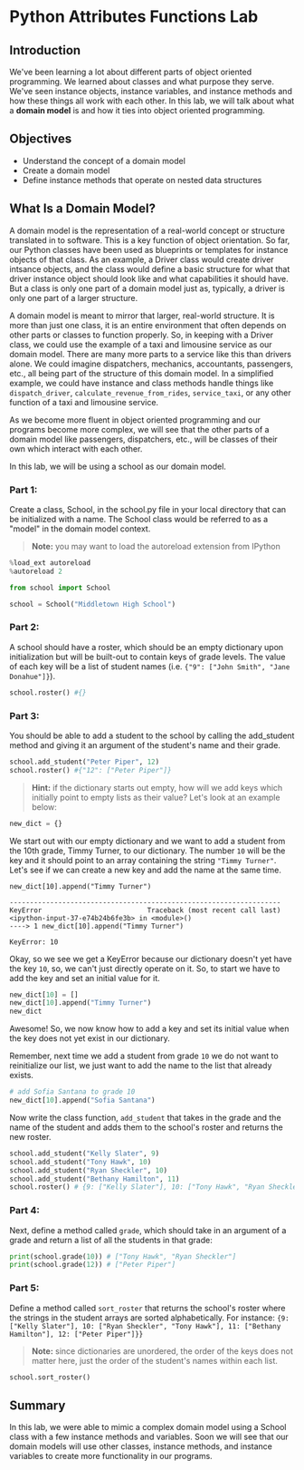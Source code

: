 
# Python Attributes Functions Lab

## Introduction
We've been learning a lot about different parts of object oriented programming. We learned about classes and what purpose they serve. We've seen instance objects, instance variables, and instance methods and how these things all work with each other. In this lab, we will talk about what a **domain model** is and how it ties into object oriented programming.

## Objectives

* Understand the concept of a domain model
* Create a domain model
* Define instance methods that operate on nested data structures

## What Is a Domain Model?

A domain model is the representation of a real-world concept or structure translated in to software. This is a key function of object orientation. So far, our Python classes have been used as blueprints or templates for  instance objects of that class. As an example, a Driver class would create driver intsance objects, and the class would define a basic structure for what that driver instance object should look like and what capabilities it should have. But a class is only one part of a domain model just as, typically, a driver is only one part of a larger structure.

A domain model is meant to mirror that larger, real-world structure. It is more than just one class, it is an entire environment that often depends on other parts or classes to function properly. So, in keeping with a Driver class, we could use the example of a taxi and limousine service as our domain model. There are many more parts to a service like this than drivers alone. We could imagine dispatchers, mechanics, accountants, passengers, etc., all being part of the structure of this domain model. In a simplified example, we could have instance and class methods handle things like `dispatch_driver`, `calculate_revenue_from_rides`, `service_taxi`, or any other function of a taxi and limousine service.

As we become more fluent in object oriented programming and our programs become more complex, we will see that the other parts of a domain model like passengers, dispatchers, etc., will be classes of their own which interact with each other. 

In this lab, we will be using a school as our domain model.

### Part 1:
Create a class, School, in the school.py file in your local directory that can be initialized with a name. The School class would be referred to as a "model" in the domain model context.

> **Note:** you may want to load the autoreload extension from IPython
```python
%load_ext autoreload
%autoreload 2
```


```python
from school import School
```


```python
school = School("Middletown High School")
```

### Part 2:
A school should have a roster, which should be an empty dictionary upon initialization but will be built-out to contain keys of grade levels. The value of each key will be a list of student names (i.e. `{"9": ["John Smith", "Jane Donahue"]}`).


```python
school.roster() #{}
```

### Part 3:
You should be able to add a student to the school by calling the add_student method and giving it an argument of the student's name and their grade.


```python
school.add_student("Peter Piper", 12)
school.roster() #{"12": ["Peter Piper"]}
```

> **Hint:** if the dictionary starts out empty, how will we add keys which initially point to empty lists as their value? Let's look at an example below:


```python
new_dict = {}
```

We start out with our empty dictionary and we want to add a student from the 10th grade, Timmy Turner, to our dictionary. The number `10` will be the key and it should point to an array containing the string `"Timmy Turner"`. Let's see if we can create a new key and add the name at the same time.

```pyhon
new_dict[10].append("Timmy Turner")

-------------------------------------------------------------------
KeyError                          Traceback (most recent call last)
<ipython-input-37-e74b24b6fe3b> in <module>()
----> 1 new_dict[10].append("Timmy Turner")

KeyError: 10
```

Okay, so we see we get a KeyError because our dictionary doesn't yet have the key `10`, so, we can't just directly operate on it. So, to start we have to add the key and set an initial value for it.


```python
new_dict[10] = []
new_dict[10].append("Timmy Turner")
new_dict
```

Awesome! So, we now know how to add a key and set its initial value when the key does not yet exist in our dictionary.

Remember, next time we add a student from grade `10` we do not want to reinitialize our list, we just want to add the name to the list that already exists. 


```python
# add Sofia Santana to grade 10
new_dict[10].append("Sofia Santana")
```

Now write the class function, `add_student` that takes in the grade and the name of the student and adds them to the school's roster and returns the new roster.


```python
school.add_student("Kelly Slater", 9)
school.add_student("Tony Hawk", 10)
school.add_student("Ryan Sheckler", 10)
school.add_student("Bethany Hamilton", 11)
school.roster() # {9: ["Kelly Slater"], 10: ["Tony Hawk", "Ryan Sheckler"], 11: ["Bethany Hamilton"], 12: ["Peter Piper"]}
```

### Part 4:
Next, define a method called `grade`, which should take in an argument of a grade and return a list of all the students in that grade:


```python
print(school.grade(10)) # ["Tony Hawk", "Ryan Sheckler"]
print(school.grade(12)) # ["Peter Piper"]
```

### Part 5:
Define a method called `sort_roster` that returns the school's roster where the strings in the student arrays are sorted alphabetically. For instance:
`{9: ["Kelly Slater"], 10: ["Ryan Sheckler", "Tony Hawk"], 11: ["Bethany Hamilton"], 12: ["Peter Piper"]}}`

>**Note:** since dictionaries are unordered, the order of the keys does not matter here, just the order of the student's names within each list.


```python
school.sort_roster()
```

## Summary
In this lab, we were able to mimic a complex domain model using a School class with a few instance methods and variables. Soon we will see that our domain models will use other classes, instance methods, and instance variables to create more functionality in our programs.

